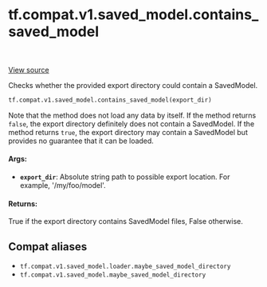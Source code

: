 <div itemscope itemtype="http://developers.google.com/ReferenceObject">
<meta itemprop="name" content="tf.compat.v1.saved_model.contains_saved_model" />
<meta itemprop="path" content="Stable" />
</div>

# tf.compat.v1.saved_model.contains_saved_model

<!-- Insert buttons and diff -->

<table class="tfo-notebook-buttons tfo-api" align="left">
</table>

<a target="_blank" href="/code/stable/tensorflow/python/saved_model/loader_impl.py">View source</a>



Checks whether the provided export directory could contain a SavedModel.

``` python
tf.compat.v1.saved_model.contains_saved_model(export_dir)
```



<!-- Placeholder for "Used in" -->

Note that the method does not load any data by itself. If the method returns
`false`, the export directory definitely does not contain a SavedModel. If the
method returns `true`, the export directory may contain a SavedModel but
provides no guarantee that it can be loaded.

#### Args:


* <b>`export_dir`</b>: Absolute string path to possible export location. For example,
            '/my/foo/model'.


#### Returns:

True if the export directory contains SavedModel files, False otherwise.


## Compat aliases

* `tf.compat.v1.saved_model.loader.maybe_saved_model_directory`
* `tf.compat.v1.saved_model.maybe_saved_model_directory`


